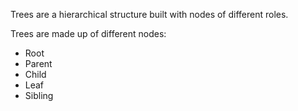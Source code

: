 Trees are a hierarchical structure built with nodes of different roles.

Trees are made up of different nodes:
- Root
- Parent
- Child
- Leaf
- Sibling

